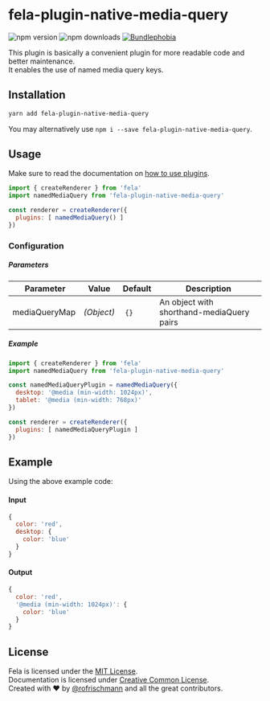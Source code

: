 # fela-plugin-native-media-query

<img alt="npm version" src="https://badge.fury.io/js/fela-plugin-native-media-query.svg"> <img alt="npm downloads" src="https://img.shields.io/npm/dm/fela-plugin-native-media-query.svg"> <a href="https://bundlephobia.com/result?p=fela-plugin-native-media-query@latest"><img alt="Bundlephobia" src="https://img.shields.io/bunldlephobia/minzip/fela-plugin-native-media-query.svg"></a>

This plugin is basically a convenient plugin for more readable code and better maintenance.<br>
It enables the use of named media query keys.

## Installation
```sh
yarn add fela-plugin-native-media-query
```
You may alternatively use `npm i --save fela-plugin-native-media-query`.


## Usage
Make sure to read the documentation on [how to use plugins](http://fela.js.org/docs/advanced/Plugins.html).

```javascript
import { createRenderer } from 'fela'
import namedMediaQuery from 'fela-plugin-native-media-query'

const renderer = createRenderer({
  plugins: [ namedMediaQuery() ]
})
```

### Configuration
##### Parameters
| Parameter | Value | Default | Description |
| --- | --- | --- | --- |
| mediaQueryMap | *(Object)* | `{}` | An object with shorthand-mediaQuery pairs |

##### Example
```javascript
import { createRenderer } from 'fela'
import namedMediaQuery from 'fela-plugin-native-media-query'

const namedMediaQueryPlugin = namedMediaQuery({
  desktop: '@media (min-width: 1024px)',
  tablet: '@media (min-width: 768px)'
})

const renderer = createRenderer({
  plugins: [ namedMediaQueryPlugin ]
})
```

## Example
Using the above example code:

#### Input
```javascript
{
  color: 'red',
  desktop: {
    color: 'blue'
  }
}
```
#### Output
```javascript
{
  color: 'red',
  '@media (min-width: 1024px)': {
    color: 'blue'
  }
}
```

## License
Fela is licensed under the [MIT License](http://opensource.org/licenses/MIT).<br>
Documentation is licensed under [Creative Common License](http://creativecommons.org/licenses/by/4.0/).<br>
Created with ♥ by [@rofrischmann](http://rofrischmann.de) and all the great contributors.

